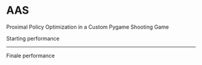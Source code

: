 # AAS
Proximal Policy Optimization in a Custom Pygame Shooting Game

Starting performance





---------------------

Finale performance
